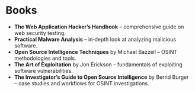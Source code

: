 # Books

- **The Web Application Hacker’s Handbook** – comprehensive guide on web security testing.  
- **Practical Malware Analysis** – in‑depth look at analyzing malicious software.  
- **Open Source Intelligence Techniques** by Michael Bazzell – OSINT methodologies and tools.  
- **The Art of Exploitation** by Jon Erickson – fundamentals of exploiting software vulnerabilities.  
- **The Investigator’s Guide to Open Source Intelligence** by Bernd Burger – case studies and workflows for OSINT investigations.
